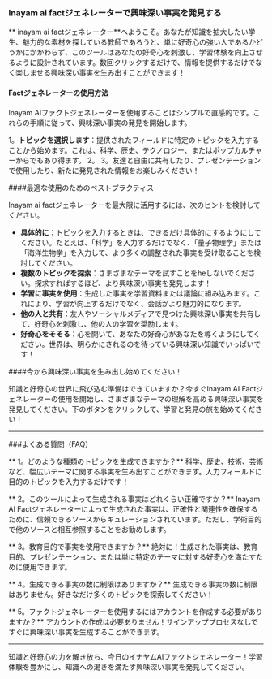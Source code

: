 ### Inayam ai factジェネレーターで興味深い事実を発見する

** inayam ai factジェネレーター**へようこそ。あなたが知識を拡大したい学生、魅力的な素材を探している教師であろうと、単に好奇心の強い人であるかどうかにかかわらず、このツールはあなたの好奇心を刺激し、学習体験を向上させるように設計されています。数回クリックするだけで、情報を提供するだけでなく楽しませる興味深い事実を生み出すことができます！

#### Factジェネレーターの使用方法

Inayam AIファクトジェネレーターを使用することはシンプルで直感的です。これらの手順に従って、興味深い事実の発見を開始します。

1。**トピックを選択します**：提供されたフィールドに特定のトピックを入力することから始めます。これは、科学、歴史、テクノロジー、またはポップカルチャーからでもあり得ます。
2。
3。友達と自由に共有したり、プレゼンテーションで使用したり、新たに発見された情報をお楽しみください！

####最適な使用のためのベストプラクティス

Inayam ai factジェネレーターを最大限に活用するには、次のヒントを検討してください。

-  **具体的に**：トピックを入力するときは、できるだけ具体的にするようにしてください。たとえば、「科学」を入力するだけでなく、「量子物理学」または「海洋生物学」を入力して、より多くの調整された事実を受け取ることを検討してください。
-  **複数のトピックを探索**：さまざまなテーマを試すことをheしないでください。探求すればするほど、より興味深い事実を発見します！
-  **学習に事実を使用**：生成した事実を学習資料または議論に組み込みます。これにより、学習が向上するだけでなく、会話がより魅力的になります。
-  **他の人と共有**：友人やソーシャルメディアで見つけた興味深い事実を共有して、好奇心を刺激し、他の人の学習を奨励します。
-  **好奇心をそそる**：心を開いて、あなたの好奇心があなたを導くようにしてください。世界は、明らかにされるのを待っている興味深い知識でいっぱいです！

####今から興味深い事実を生み出し始めてください！

知識と好奇心の世界に飛び込む準備はできていますか？今すぐInayam AI Factジェネレーターの使用を開始し、さまざまなテーマの理解を高める興味深い事実を発見してください。下のボタンをクリックして、学習と発見の旅を始めてください！

---

###よくある質問（FAQ）

** 1。どのような種類のトピックを生成できますか？**
科学、歴史、技術、芸術など、幅広いテーマに関する事実を生み出すことができます。入力フィールドに目的のトピックを入力するだけです！

** 2。このツールによって生成される事実はどれくらい正確ですか？**
Inayam AI Factジェネレーターによって生成された事実は、正確性と関連性を確保するために、信頼できるソースからキュレーションされています。ただし、学術目的で他のソースと相互参照することをお勧めします。

** 3。教育目的で事実を使用できますか？**
絶対に！生成された事実は、教育目的、プレゼンテーション、または単に特定のテーマに対する好奇心を満たすために使用できます。

** 4。生成できる事実の数に制限はありますか？**
生成できる事実の数に制限はありません。好きなだけ多くのトピックを探索してください！

** 5。ファクトジェネレーターを使用するにはアカウントを作成する必要がありますか？**
アカウントの作成は必要ありません！サインアッププロセスなしですぐに興味深い事実を生成することができます。

---

知識と好奇心の力を解き放ち、今日のイナヤムAIファクトジェネレーター！学習体験を豊かにし、知識への渇きを満たす興味深い事実を発見してください。